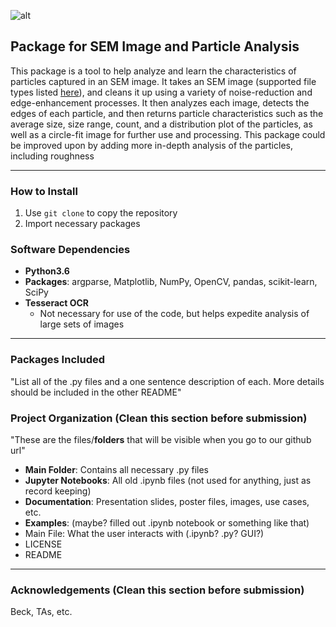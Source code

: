 ![alt](https://i.imgur.com/5IlGL9R.jpg)  
## Package for SEM Image and Particle Analysis
This package is a tool to help analyze and learn the characteristics of particles captured in an SEM image. It takes an SEM image (supported file types listed [here](https://docs.opencv.org/3.0-beta/modules/imgcodecs/doc/reading_and_writing_images.html#imread)), and cleans it up using a variety of noise-reduction and edge-enhancement processes. It then analyzes each image, detects the edges of each particle, and then returns particle characteristics such as the average size, size range, count, and a distribution plot of the particles, as well as a circle-fit image for further use and processing. This package could be improved upon by adding more in-depth analysis of the particles, including roughness

---

### How to Install
1. Use `git clone` to copy the repository
2. Import necessary packages

### Software Dependencies
* __Python3.6__
* __Packages__: argparse, Matplotlib, NumPy, OpenCV, pandas, scikit-learn, SciPy
* __Tesseract OCR__
    * Not necessary for use of the code, but helps expedite analysis of large sets of images
---

### Packages Included
"List all of the .py files and a one sentence description of each. More details should be included in the other README"

### Project Organization (Clean this section before submission)
"These are the files/__folders__ that will be visible when you go to our github url"
* __Main Folder__: Contains all necessary .py files 
* __Jupyter Notebooks__: All old .ipynb files (not used for anything, just as record keeping)
* __Documentation__: Presentation slides, poster files, images, use cases, etc.
* __Examples__: (maybe? filled out .ipynb notebook or something like that)
* Main File: What the user interacts with (.ipynb? .py? GUI?)
* LICENSE
* README

---

### Acknowledgements (Clean this section before submission)
Beck, TAs, etc.
